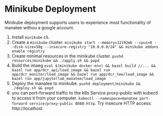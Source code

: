 # Minikube Deployment
Minikube deployment supports users to experience most functionality of manatee withou a google account. 

1. Install `minikube` cli.
2. Create a `minikube` cluster. `minikube start --memory=12192mb --cpus=8 --disk-size=50g --insecure-registry "10.0.0.0/24" && minikube addons enable registry`
3. Create minimal resources in the minikube cluster. `pushd resources/minikube && ./apply.sh && popd `
4. Build the imaeg `eval $(minikube docker-env) && bazel build //... && bazel run app/dcr_api/load_image && bazel run app/dcr_monitor/load_image && bazel run app/dcr_tee/load_image && bazel run app/jupyterlab_manatee/load_image`
5. Deploy the manatee to minikube. `pushd deployment/minikube && ./deploy.sh && popd`
6. you can port-forward traffic to the k8s Service proxy-public with kubectl to access it from your computer. `kubectl --namespace=manatee port-forward service/proxy-public 8080:http`. Try insecure HTTP access: http://localhost